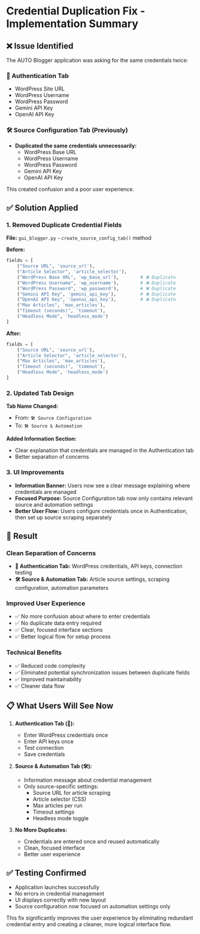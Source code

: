 # Credential Duplication Fix - Implementation Summary

## ❌ Issue Identified

The AUTO Blogger application was asking for the same credentials twice:

### 🔐 Authentication Tab
- WordPress Site URL
- WordPress Username  
- WordPress Password
- Gemini API Key
- OpenAI API Key

### 🛠️ Source Configuration Tab (Previously)
- **Duplicated the same credentials unnecessarily:**
  - WordPress Base URL
  - WordPress Username
  - WordPress Password  
  - Gemini API Key
  - OpenAI API Key

This created confusion and a poor user experience.

## ✅ Solution Applied

### 1. Removed Duplicate Credential Fields
**File:** `gui_blogger.py` - `create_source_config_tab()` method

**Before:**
```python
fields = [
    ("Source URL", 'source_url'),
    ("Article Selector", 'article_selector'),
    ("WordPress Base URL", 'wp_base_url'),        # ❌ Duplicate
    ("WordPress Username", 'wp_username'),        # ❌ Duplicate  
    ("WordPress Password", 'wp_password'),        # ❌ Duplicate
    ("Gemini API Key", 'gemini_api_key'),         # ❌ Duplicate
    ("OpenAI API Key", 'openai_api_key'),         # ❌ Duplicate
    ("Max Articles", 'max_articles'),
    ("Timeout (seconds)", 'timeout'),
    ("Headless Mode", 'headless_mode')
]
```

**After:**
```python
fields = [
    ("Source URL", 'source_url'),
    ("Article Selector", 'article_selector'),
    ("Max Articles", 'max_articles'),
    ("Timeout (seconds)", 'timeout'),
    ("Headless Mode", 'headless_mode')
]
```

### 2. Updated Tab Design

**Tab Name Changed:**
- From: `🛠️ Source Configuration`
- To: `🛠️ Source & Automation`

**Added Information Section:**
- Clear explanation that credentials are managed in the Authentication tab
- Better separation of concerns

### 3. UI Improvements

- **Information Banner:** Users now see a clear message explaining where credentials are managed
- **Focused Purpose:** Source Configuration tab now only contains relevant source and automation settings
- **Better User Flow:** Users configure credentials once in Authentication, then set up source scraping separately

## 🎯 Result

### Clean Separation of Concerns
- **🔐 Authentication Tab:** WordPress credentials, API keys, connection testing
- **🛠️ Source & Automation Tab:** Article source settings, scraping configuration, automation parameters

### Improved User Experience
- ✅ No more confusion about where to enter credentials
- ✅ No duplicate data entry required
- ✅ Clear, focused interface sections
- ✅ Better logical flow for setup process

### Technical Benefits
- ✅ Reduced code complexity
- ✅ Eliminated potential synchronization issues between duplicate fields
- ✅ Improved maintainability
- ✅ Cleaner data flow

## 📋 What Users Will See Now

1. **Authentication Tab (🔐):**
   - Enter WordPress credentials once
   - Enter API keys once
   - Test connection
   - Save credentials

2. **Source & Automation Tab (🛠️):**
   - Information message about credential management
   - Only source-specific settings:
     - Source URL for article scraping
     - Article selector (CSS)
     - Max articles per run
     - Timeout settings
     - Headless mode toggle

3. **No More Duplicates:**
   - Credentials are entered once and reused automatically
   - Clean, focused interface
   - Better user experience

## ✅ Testing Confirmed

- Application launches successfully
- No errors in credential management
- UI displays correctly with new layout
- Source configuration now focused on automation settings only

This fix significantly improves the user experience by eliminating redundant credential entry and creating a cleaner, more logical interface flow.
